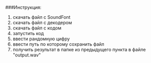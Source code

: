 ###Инструкция:
  1. скачать файл с SoundFont
  1. скачать файл с декодером
  1. скачать файл с кодом
  1. запустить код
  1. ввести рандомную цифру
  1. ввести путь по которому сохранить файл
  1. получить результат в папке из предыдущего пункта в файле "output.wav"
